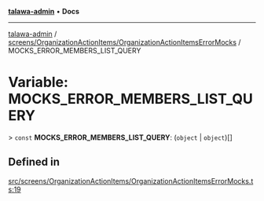 [**talawa-admin**](../../../../README.md) • **Docs**

***

[talawa-admin](../../../../modules.md) / [screens/OrganizationActionItems/OrganizationActionItemsErrorMocks](../README.md) / MOCKS\_ERROR\_MEMBERS\_LIST\_QUERY

# Variable: MOCKS\_ERROR\_MEMBERS\_LIST\_QUERY

\> `const` **MOCKS\_ERROR\_MEMBERS\_LIST\_QUERY**: (`object` \| `object`)[]

## Defined in

[src/screens/OrganizationActionItems/OrganizationActionItemsErrorMocks.ts:19](https://github.com/PalisadoesFoundation/talawa-admin/blob/7496bb3a4c3730e7e3caee73f8bf91c3031e4ae6/src/screens/OrganizationActionItems/OrganizationActionItemsErrorMocks.ts#L19)
